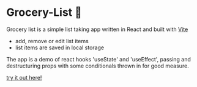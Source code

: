 # Grocery-List 🛒

Grocery list is a simple list taking app written in React and built with [Vite](https://vitejs.dev/)

- add, remove or edit list items
- list items are saved in local storage

The app is a demo of react hooks 'useState' and 'useEffect', passing and destructuring props with some conditionals thrown in for good measure. 

[try it out here!](https://nick-dalby.github.io/Grocery-List/)